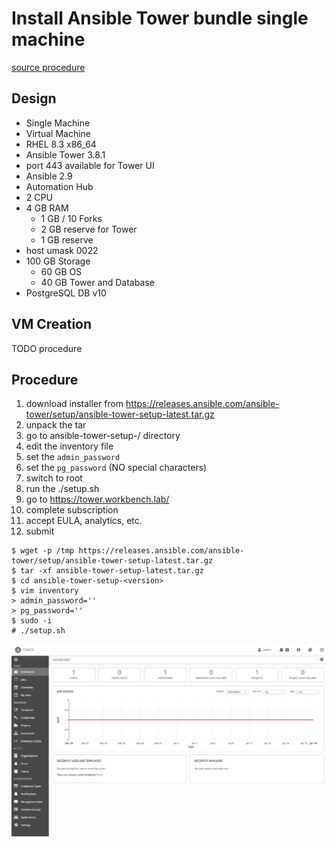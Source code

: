 # Install Ansible Tower bundle single machine
[source procedure](https://docs.ansible.com/ansible-tower/latest/html/quickinstall/prepare.html)

## Design
- Single Machine
- Virtual Machine
- RHEL 8.3 x86_64
- Ansible Tower 3.8.1
- port 443 available for Tower UI
- Ansible 2.9
- Automation Hub
- 2 CPU 
- 4 GB RAM
  - 1 GB / 10 Forks
  - 2 GB reserve for Tower
  - 1 GB reserve
- host umask 0022
- 100 GB Storage
  - 60 GB OS
  - 40 GB Tower and Database
- PostgreSQL DB v10

## VM Creation
TODO procedure

## Procedure
1. download installer from https://releases.ansible.com/ansible-tower/setup/ansible-tower-setup-latest.tar.gz
1. unpack the tar
1. go to ansible-tower-setup-<version>/ directory
1. edit the inventory file
1. set the `admin_password`
1. set the `pg_password` (NO special characters)
1. switch to root
1. run the ./setup.sh
1. go to https://tower.workbench.lab/
1. complete subscription
1. accept EULA, analytics, etc. 
1. submit
```
$ wget -p /tmp https://releases.ansible.com/ansible-tower/setup/ansible-tower-setup-latest.tar.gz
$ tar -xf ansible-tower-setup-latest.tar.gz
$ cd ansible-tower-setup-<version>
$ vim inventory
> admin_password=''
> pg_password=''
$ sudo -i
# ./setup.sh
```

![image](../images/tower-gui.png)
